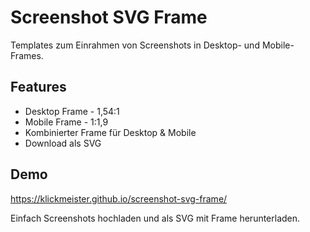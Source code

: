 # Screenshot SVG Frame

Templates zum Einrahmen von Screenshots in Desktop- und Mobile-Frames.

## Features

- Desktop Frame - 1,54:1
- Mobile Frame - 1:1,9
- Kombinierter Frame für Desktop & Mobile
- Download als SVG

## Demo

https://klickmeister.github.io/screenshot-svg-frame/

Einfach Screenshots hochladen und als SVG mit Frame herunterladen.
